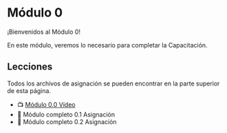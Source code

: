 # Módulo 0

¡Bienvenidos al Módulo 0!

En este módulo, veremos lo necesario para completar la Capacitación.

## Lecciones
Todos los archivos de asignación se pueden encontrar en la parte superior de esta página.

- 📺 [Módulo 0.0 Vídeo](https://youtu.be/Ub8IMMMTfB8)
- 📓 Módulo completo 0.1 Asignación
- 📓 Módulo completo 0.2 Asignación
